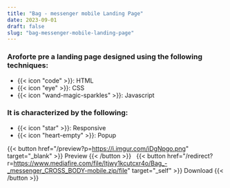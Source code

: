 ```yaml
---
title: "Bag - messenger mobile Landing Page"
date: 2023-09-01
draft: false
slug: "bag-messenger-mobile-landing-page"
---
```

### __Aroforte pre__ a __landing page__ designed using the following techniques:
- {{< icon "code" >}}: HTML
- {{< icon "eye" >}}: CSS
- {{< icon "wand-magic-sparkles" >}}: Javascript  

### It is characterized by the following:
- {{< icon "star" >}}: Responsive
- {{< icon "heart-empty" >}}:  Popup

<!--adsense-->

{{< button href="/preview?p=https://i.imgur.com/iDgNpgo.png" target="_blank" >}}
Preview
{{< /button >}} &nbsp; {{< button href="/redirect?r=https://www.mediafire.com/file/ltjwy1kcutcxr4o/Bag_-_messenger_CROSS_BODY-mobile.zip/file" target="_self" >}}
Download
{{< /button >}}